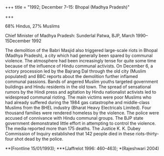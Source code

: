 +++
title = "1992; December 7–15: Bhopal (Madhya Pradesh)"

+++


68% Hindus, 27% Muslims

Chief Minister of Madhya Pradesh: Sunderlal Patwa, BJP, March 1990–15December 1992

The demolition of the Babri Masjid also triggered large-scale riots in Bhopal (Madhya Pradesh), a city which had generally been spared by communal violence. The atmosphere had been increasingly tense for quite some time because of the influence of Hindu communal activists. On December 6, a victory procession led by the Bajrang Dal through the old city (Muslim populated) and BBC reports about the demolition further inflamed communal passions. Bands of angered Muslim youths targeted government buildings and Hindu residents in the old town. The spread of sensational rumors by the Hindi press and agitation by Hindu nationalist activists led to widespread communal rioting. The main victims were poor Muslims who had already suffered during the 1984 gas catastrophe and middle-class Muslims from the BHEL industry (Bharat Heavy Electricals Limited). Four thousand families were rendered homeless by the violence. The police were accused of connivance with Hindu communal groups. The BJP state government demonstrated little effort in attempting to control the violence. The media reported more than 175 deaths. The Justice K. K. Dubey Commission of Inquiry established that 142 people died in these riots-thirty-four shot dead by the police.

**(Frontline 15/01/1993); ***(Jaffrelot 1996: 460–463); *(Rajeshwari 2004)
